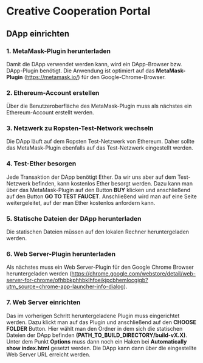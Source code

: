 # Creative Cooperation Portal
## DApp einrichten
### 1. MetaMask-Plugin herunterladen
Damit die DApp verwendet werden kann, wird ein DApp-Browser bzw. DApp-Plugin benötigt. Die Anwendung ist optimiert auf das **MetaMask-Plugin** (https://metamask.io/) für den Google-Chrome-Browser.
### 2. Ethereum-Account erstellen
Über die Benutzeroberfläche des MetaMask-Plugin muss als nächstes ein Ethereum-Account erstellt werden.
### 3. Netzwerk zu Ropsten-Test-Network wechseln
Die DApp läuft auf dem Ropsten Test-Netzwerk von Ethereum. Daher sollte das MetaMask-Plugin ebenfalls auf das Test-Netzwerk eingestellt werden.
### 4. Test-Ether besorgen
Jede Transaktion der DApp benötigt Ether. Da wir uns aber auf dem Test-Netzwerk befinden, kann kostenlos Ether besorgt werden. Dazu kann man über das MetaMask-Plugin auf den Button **BUY** klicken und anschließend auf den Button **GO TO TEST FAUCET**. Anschließend wird man auf eine Seite weitergeleitet, auf der man Ether kostenlos anfordern kann.
### 5. Statische Dateien der DApp herunterladen
Die statischen Dateien müssen auf den lokalen Rechner heruntergeladen werden. 
### 6. Web Server-Plugin herunterladen
Als nächstes muss ein Web Server-Plugin für den Google Chrome Browser heruntergeladen werden (https://chrome.google.com/webstore/detail/web-server-for-chrome/ofhbbkphhbklhfoeikjpcbhemlocgigb?utm_source=chrome-app-launcher-info-dialog).
### 7. Web Server einrichten
Das im vorherigen Schritt heruntergeladene Plugin muss eingerichtet werden. Dazu klickt man auf das Plugin und anschließend auf den **CHOOSE FOLDER** Button. Hier wählt man den Ordner in dem sich die statischen Dateien der DApp befinden **(PATH_TO_BUILD_DIRECTORY/build-vX.X)**. Unter dem Punkt **Options** muss dann noch ein Haken bei **Automatically show index.html** gesetzt werden. Die DApp kann dann über die eingestellte Web Server URL erreicht werden.